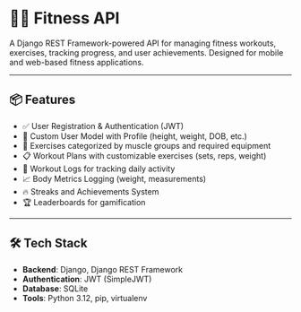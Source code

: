 # 🏋️‍♂️ Fitness API

A Django REST Framework-powered API for managing fitness workouts, exercises, tracking progress, and user achievements. Designed for mobile and web-based fitness applications.

---

## 📦 Features

- ✅ User Registration & Authentication (JWT)
- 🧍 Custom User Model with Profile (height, weight, DOB, etc.)
- 💪 Exercises categorized by muscle groups and required equipment
- 📋 Workout Plans with customizable exercises (sets, reps, weight)
- 📝 Workout Logs for tracking daily activity
- 📈 Body Metrics Logging (weight, measurements)
- 🔥 Streaks and Achievements System
- 🏆 Leaderboards for gamification

---

## 🛠️ Tech Stack

- **Backend**: Django, Django REST Framework
- **Authentication**: JWT (SimpleJWT)
- **Database**: SQLite
- **Tools**: Python 3.12, pip, virtualenv

